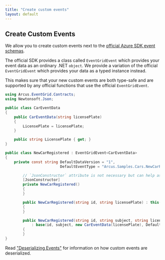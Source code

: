 ```yaml
---
title: "Create custom events"
layout: default
---
```


## Create Custom Events

We allow you to create custom events next to the [official Azure SDK event schemas](https://docs.microsoft.com/en-us/dotnet/api/microsoft.azure.eventgrid.models?view=azure-dotnet).

The official SDK provides a class called `EventGridEvent` which provides your event data as an ordinary .NET `object`.
We provide a variation of the official `EventGridEvent` which provides your data as a typed instance instead.

This makes sure that your new custom events are both type-safe and are supported by any official functions that use the official `EventGridEvent`.

```csharp
using Arcus.EventGrid.Contracts;
using Newtonsoft.Json;

public class CarEventData
{
    public CarEventData(string licensePlate)
    {
        LicensePlate = licensePlate;
    }

    public string LicensePlate { get; }
}

public class NewCarRegistered : EventGridEvent<CarEventData>
{
    private const string DefaultDataVersion = "1", 
                         DefaultEventType = "Arcus.Samples.Cars.NewCarRegistered";

        // `JsonConstructor` attribute is not necessary but can help as documentation for the event.
        [JsonConstructor]
        private NewCarRegistered() 
        {
        }

        public NewCarRegistered(string id, string licensePlate) : this(id, "New registered car", licensePlate)
        {
        }

        public NewCarRegistered(string id, string subject, string licensePlate) 
            : base(id, subject, new CarEventData(licensePlate), DefaultDataVersion, DefaultEventType) 
        {
        }
}
```

Read ["Deserializing Events"](./deserializing-events.md) for information on how custom events are deserialized.
